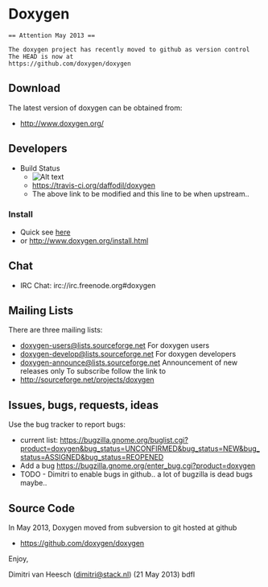 Doxygen
===========================

    == Attention May 2013 ==
    
    The doxygen project has recently moved to github as version control
    The HEAD is now at 
    https://github.com/doxygen/doxygen
    

Download
---------
The latest version of doxygen can be obtained from:
* http://www.doxygen.org/


Developers
---------
* Build Status
  * ![Alt text](https://secure.travis-ci.org/daffodil/doxygen.png?branch=master)
  * https://travis-ci.org/daffodil/doxygen
  * The above link to be modified and this line to be when upstream.. 

### Install ###
* Quick see [here](./INSTALL) 
* or http://www.doxygen.org/install.html


Chat
----------------------
* IRC Chat: irc://irc.freenode.org#doxygen

Mailing Lists
----------------------
There are three mailing lists:
* doxygen-users@lists.sourceforge.net        For doxygen users
* doxygen-develop@lists.sourceforge.net      For doxygen developers
* doxygen-announce@lists.sourceforge.net     Announcement of new releases only
To subscribe follow the link to
* http://sourceforge.net/projects/doxygen


Issues, bugs, requests, ideas
----------------------------------
Use the bug tracker to report bugs:
* current list:
    https://bugzilla.gnome.org/buglist.cgi?product=doxygen&bug_status=UNCONFIRMED&bug_status=NEW&bug_status=ASSIGNED&bug_status=REOPENED
* Add a bug 
    https://bugzilla.gnome.org/enter_bug.cgi?product=doxygen
* TODO - Dimitri to enable bugs in github.. a lot of bugzilla is dead bugs maybe..


Source Code
----------------------------------
In May 2013, Doxygen moved from 
subversion to git hosted at github
* https://github.com/doxygen/doxygen


Enjoy,

Dimitri van Heesch (<dimitri@stack.nl>) (21 May 2013) bdfl

